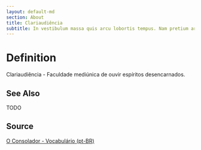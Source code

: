 ```yaml
---
layout: default-md
section: About
title: Clariaudiência
subtitle: In vestibulum massa quis arcu lobortis tempus. Nam pretium arcu in odio vulputate luctus.
---
```


# Definition
Clariaudiência - Faculdade mediúnica de ouvir espíritos desencarnados. 

## See Also
TODO

## Source
[O Consolador - Vocabulário (pt-BR)](http://www.oconsolador.com.br/linkfixo/vocabulario/principal.html)


